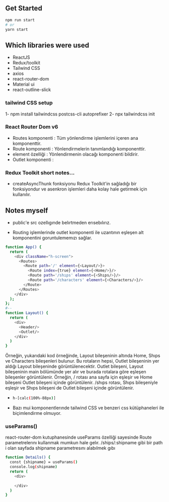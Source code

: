 ## Get Started

```bash
npm run start
# or
yarn start
```
## Which libraries were used
- ReactJS
- Redux/toolkit
- Tailwind CSS
- axios
- react-router-dom
- Material ui
- react-outline-slick
 
### tailwind CSS setup
1- npm install tailwindcss postcss-cli autoprefixer
2- npx tailwindcss init 

### React Router Dom v6
- Routes komponenti : Tüm yönlendirme işlemlerini içeren ana komponenttir. 
- Route komponenti : Yönlendirmelerin tanımlandığı komponenttir. 
- element özelliği : Yönlendirmenin olacağı komponenti bildirir.
- Outlet komponenti :
  
### Redux Toolkit short notes...

- createAsyncThunk fonksiyonu Redux Toolkit'in sağladığı bir fonksiyondur ve asenkron işlemleri daha kolay hale getirmek için kullanılır.


## Notes myself

- public'e src ozellıgınde belırtmeden erısebılırız.

- Routing işlemlerinde outlet komponenti ile uzantının eşleşen alt komponentini goruntulememızı sağlar.
  
```bash
function App() {
  return (
    <div className="h-screen">
      <Routes>
        <Route path='/' element={<Layout/>}>
          <Route index={true} element={<Home/>}/>
          <Route path='/shıps' element={<Shıps/>}/>
          <Route path='/characters' element={<Characters/>}/>
        </Route>
      </Routes>
    </div>
  );
};
#--
function Layout() {
  return (
    <div>
      <Header/>
      <Outlet/>
    </div>
  )
}

```
Örneğin, yukarıdaki kod örneğinde, Layout bileşeninin altında Home, Shıps ve Characters bileşenleri bulunur. Bu rotaların hepsi, Outlet bileşeninin yer aldığı Layout bileşeninde görüntülenecektir.
Outlet bileşeni, Layout bileşeninin main bölümünde yer alır ve burada rotalara göre eşleşen bileşenler görüntülenir. Örneğin, / rotası ana sayfa için eşleşir ve Home bileşeni Outlet bileşeni içinde görüntülenir. /shıps rotası, Shıps bileşeniyle eşleşir ve Shıps bileşeni de Outlet bileşeni içinde görüntülenir.

- 
  ```bash
  h-[calc(100%-88px)]
  ```

- Bazı mui komponentlerınde tailwind CSS ve benzeri css kütüphaneleri ile biçimlendirme olmuyor. 

### useParams() 

react-router-dom kutuphanesinde useParams özelliği sayesinde Route parametrelerını kullanmak mumkun hale gelır. /ships/:shipname gibi bir path i olan sayfada shipname parametresını alabılmek gıbı

```bash
function Details() {
  const {shipname} = useParams()
  console.log(shipname)
  return (
    <div>
      
    </div>
  )
}
```
